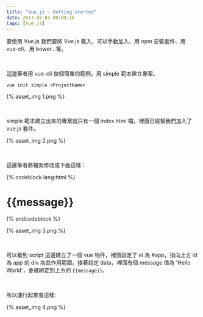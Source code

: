 ```yaml
---
title: "Vue.js - Getting started"
date: 2017-05-03 00:09:16
tags: [Vue.js]
---
```


要使用 Vue.js 我們要將 Vue.js 載入，可以手動加入、用 npm 安裝套件、用 vue-cli、用 bower...等。  

<!-- More -->

<br/>


這邊筆者用 vue-cli 做個簡單的範例，用 simple 範本建立專案。  

    vue init simple <ProjectName>  

{% asset_img 1.png %}

<br/>


simple 範本建立出來的專案就只有一個 index.html 檔，裡面已經幫我們加入了 vue.js 套件。  

{% asset_img 2.png %}

<br/>


這邊筆者將檔案修改成下面這樣：  

{% codeblock lang:html %}
<!DOCTYPE html>
<html>
<head>
  <title>Vue - Hello World</title>
  <script src="https://unpkg.com/vue/dist/vue.js"></script>
</head>
<body>
  <div id="app">
    <h1>{{message}}</h1>
  </div>

  <script>
    new Vue({
      el: '#app',
      data: {
        message: 'Hello World',
      }      
    })
  </script>
</body>
</html>
{% endcodeblock %}

<br/>


{% asset_img 3.png %}

<br/>


可以看到 script 這邊建立了一個 vue 物件，裡面設定了 el 為 #app，指向上方 id 為 app 的 div 為其作用範圍。接著設定 data，裡面有個 message 值為 'Hello World'，會被綁定到上方的 `{{message}}`。  

<br/>


所以運行起來會這樣:   

{% asset_img 4.png %}

<br/>
